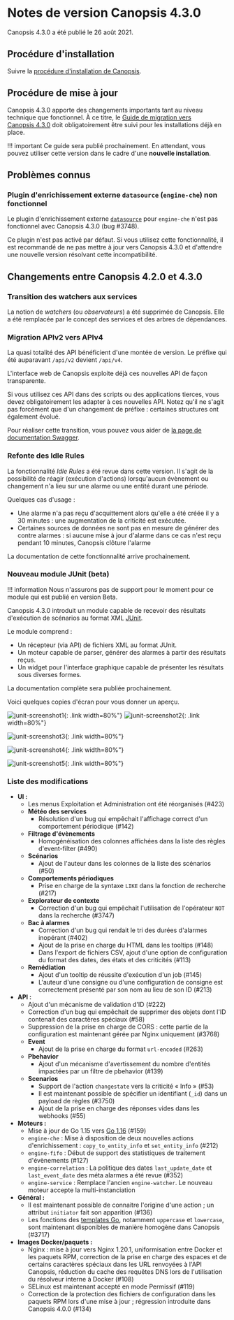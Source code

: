 # Notes de version Canopsis 4.3.0

Canopsis 4.3.0 a été publié le 26 août 2021.

## Procédure d'installation

Suivre la [procédure d'installation de Canopsis](../guide-administration/installation/index.md).

## Procédure de mise à jour

Canopsis 4.3.0 apporte des changements importants tant au niveau technique que fonctionnel. À ce titre, le [Guide de migration vers Canopsis 4.3.0](migration/migration-4.3.0.md) doit obligatoirement être suivi pour les installations déjà en place.

!!! important
    Ce guide sera publié prochainement. En attendant, vous pouvez utiliser cette version dans le cadre d'une **nouvelle installation**.

## Problèmes connus

### Plugin d'enrichissement externe `datasource` (`engine-che`) non fonctionnel

Le plugin d'enrichissement externe [`datasource`](../guide-administration/moteurs/moteur-che.md#activation-des-plugins-denrichissement-externe-datasource) pour `engine-che` n'est pas fonctionnel avec Canopsis 4.3.0 (bug #3748).

Ce plugin n'est pas activé par défaut. Si vous utilisez cette fonctionnalité, il est recommandé de ne pas mettre à jour vers Canopsis 4.3.0 et d'attendre une nouvelle version résolvant cette incompatibilité.

## Changements entre Canopsis 4.2.0 et 4.3.0

### Transition des watchers aux services

La notion de *watchers* (ou *observateurs*) a été supprimée de Canopsis. Elle a été remplacée par le concept des services et des arbres de dépendances.

### Migration APIv2 vers APIv4

La quasi totalité des API bénéficient d'une montée de version. Le préfixe qui été auparavant `/api/v2` devient `/api/v4`.

L'interface web de Canopsis exploite déjà ces nouvelles API de façon transparente.

Si vous utilisez ces API dans des scripts ou des applications tierces, vous devez obligatoirement les adapter à ces nouvelles API. Notez qu'il ne s'agit pas forcément que d'un changement de préfixe : certaines structures ont également évolué.

Pour réaliser cette transition, vous pouvez vous aider de [la page de documentation Swagger](../guide-developpement/swagger/).

### Refonte des Idle Rules

La fonctionnalité *Idle Rules* a été revue dans cette version. Il s'agit de la possibilité de réagir (exécution d'actions) lorsqu'aucun évènement ou changement n'a lieu sur une alarme ou une entité durant une période.

Quelques cas d'usage :

* Une alarme n'a pas reçu d'acquittement alors qu'elle a été créée il y a 30 minutes : une augmentation de la criticité est exécutée.
* Certaines sources de données ne sont pas en mesure de générer des contre alarmes : si aucune mise à jour d'alarme dans ce cas n'est reçu pendant 10 minutes, Canopsis clôture l'alarme

La documentation de cette fonctionnalité arrive prochainement.

### Nouveau module JUnit (beta)

!!! information
    Nous n'assurons pas de support pour le moment pour ce module qui est publié en version Beta.

Canopsis 4.3.0 introduit un module capable de recevoir des résultats d'exécution de scénarios au format XML [JUnit](https://fr.wikipedia.org/wiki/JUnit).

Le module comprend :

* Un récepteur (via API) de fichiers XML au format JUnit.
* Un moteur capable de parser, générer des alarmes à partir des résultats reçus.
* Un widget pour l'interface graphique capable de présenter les résultats sous diverses formes.

La documentation complète sera publiée prochainement.

Voici quelques copies d'écran pour vous donner un aperçu.

![junit-screenshot1](./img/4.3.0-junit-screenshot1.png){: .link width=80%"}
![junit-screenshot2](./img/4.3.0-junit-screenshot2.png){: .link width=80%"}

![junit-screenshot3](./img/4.3.0-junit-screenshot3.png){: .link width=80%"}

![junit-screenshot4](./img/4.3.0-junit-screenshot4.png){: .link width=80%"}

![junit-screenshot5](./img/4.3.0-junit-screenshot5.png){: .link width=80%"}

### Liste des modifications

*  **UI :**
    * Les menus Exploitation et Administration ont été réorganisés (#423)
    * **Météo des services**
        * Résolution d'un bug qui empêchait l'affichage correct d'un comportement périodique (#142)
    * **Filtrage d'évènements**
        * Homogénéisation des colonnes affichées dans la liste des règles d'event-filter (#490)
    * **Scénarios**
        * Ajout de l'auteur dans les colonnes de la liste des scénarios (#50)
    * **Comportements périodiques**
        * Prise en charge de la syntaxe `LIKE` dans la fonction de recherche (#217)
    * **Explorateur de contexte**
        * Correction d'un bug qui empêchait l'utilisation de l'opérateur `NOT` dans la recherche (#3747)
    * **Bac à alarmes**
        * Correction d'un bug qui rendait le tri des durées d'alarmes inopérant (#402)
        * Ajout de la prise en charge du HTML dans les tooltips (#148)
        * Dans l'export de fichiers CSV, ajout d'une option de configuration du format des dates, des états et des criticités (#113)
    * **Remédiation**
        * Ajout d'un tooltip de réussite d'exécution d'un job (#145)
        * L'auteur d'une consigne ou d'une configuration de consigne est correctement présenté par son nom au lieu de son ID (#213)
*  **API :**
    * Ajout d'un mécanisme de validation d'ID (#222)
    * Correction d'un bug qui empêchait de supprimer des objets dont l'ID contenait des caractères spéciaux (#58)
    * Suppression de la prise en charge de CORS : cette partie de la configuration est maintenant gérée par Nginx uniquement (#3768)
    * **Event**
        * Ajout de la prise en charge du format `url-encoded` (#263)
    * **Pbehavior**
        * Ajout d'un mécanisme d'avertissement du nombre d'entités impactées par un filtre de pbehavior (#139)
    * **Scenarios**
        * Support de l'action `changestate` vers la criticité « Info »  (#53)
        * Il est maintenant possible de spécifier un identifiant (`_id`) dans un payload de règles (#3750)
        * Ajout de la prise en charge des réponses vides dans les webhooks (#55)
*  **Moteurs :**
    * Mise à jour de Go 1.15 vers [Go 1.16](https://golang.org/doc/go1.16) (#159)
    * `engine-che` : Mise à disposition de deux nouvelles actions d'enrichissement : `copy_to_entity_info` et `set_entity_info` (#212)
    * `engine-fifo` : Début de support des statistiques de traitement d'évènements (#127)
    * `engine-correlation` : La politique des dates `last_update_date` et `last_event_date` des méta alarmes a été revue (#352)
    * `engine-service` : Remplace l'ancien `engine-watcher`. Le nouveau moteur accepte la multi-instanciation
*  **Général :**
    * Il est maintenant possible de connaitre l'origine d'une action ; un attribut `initiator` fait son apparition (#136)
    * Les fonctions des [templates Go](../guide-administration/architecture-interne/templates-golang.md), notamment `uppercase` et `lowercase`, sont maintenant disponibles de manière homogène dans Canopsis (#3717)
*  **Images Docker/paquets :**
    * Nginx : mise à jour vers Nginx 1.20.1, uniformisation entre Docker et les paquets RPM, correction de la prise en charge des espaces et de certains caractères spéciaux dans les URL renvoyées à l'API Canopsis, réduction du cache des requêtes DNS lors de l'utilisation du résolveur interne à Docker (#108)
    * SELinux est maintenant accepté en mode Permissif (#119)
    * Correction de la protection des fichiers de configuration dans les paquets RPM lors d'une mise à jour ; régression introduite dans Canopsis 4.0.0 (#134)
